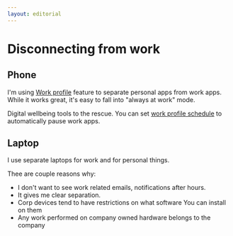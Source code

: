 ```yaml
---
layout: editorial
---
```


# Disconnecting from work

## Phone

I'm using [Work profile](https://support.google.com/work/android/answer/6191949?hl=en) feature to separate personal apps from work apps. While it works great, it's easy to fall into "always at work" mode.

Digital wellbeing tools to the rescue. You can set [work profile schedule](https://support.google.com/work/android/answer/7029561?hl=en) to automatically pause work apps.

## Laptop

I use separate laptops for work and for personal things.

Thee are couple reasons why:

* I don't want to see work related emails, notifications after hours.
* It gives me clear separation.
* Corp devices tend to have restrictions on what software You can install on them
* Any work performed on company owned hardware belongs to the company



